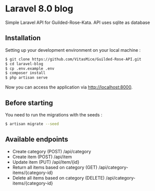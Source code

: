 # Laravel 8.0 blog

Simple Laravel API for Guilded-Rose-Kata. API uses sqlite as database

## Installation


Setting up your development environment on your local machine :
```bash
$ git clone https://github.com/VitasMice/Guilded-Rose-API.git
$ cd laravel-blog
$ cp .env.example .env
$ composer install
$ php artisan serve
```

Now you can access the application via [http://localhost:8000](http://localhost:8000).

## Before starting
You need to run the migrations with the seeds :
```bash
$ artisan migrate --seed
```

## Available endpoints
 * Create category (POST)                           /api/category
 * Create item (POST)                               /api/item
 * Update item (PUT)                                /api/item/{id}
 * Return all items based on category (GET)         /api/category-items/{category-id}
 * Delete all items based on category (DELETE)      /api/category-items/{category-id}
